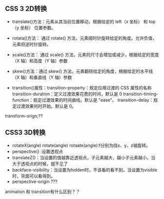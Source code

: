 ## CSS 3 2D转换
- translate()方法：元素从其当前位置移动，根据给定的 left（x 坐标） 和 top（y 坐标） 位置参数。

- rotata()方法：
通过 rotate() 方法，元素顺时针旋转给定的角度。允许负值，元素将逆时针旋转。
- scale()方法：
通过 scale() 方法，元素的尺寸会增加或减少，根据给定的宽度（X 轴）和高度（Y 轴）参数
- skew()方法：通过 skew() 方法，元素翻转给定的角度，根据给定的水平线（X 轴）和垂直线（Y 轴）参数
- transition()属性：transition-property：规定应用过渡的 CSS 属性的名称   transition-duration：定义过渡效果花费的时间，默认是 0   transition-timing-function：规定过渡效果的时间曲线。默认是 "ease"。  transition-delay：规定过渡效果何时开始。默认是 0。

transform-orign;??

## CSS3 3D转换
- rotateX(angle)  rotate(angle)  rotaate(angle):f分别为绕x、y、z轴旋转。
- perspective()
:设置透视点
- translateZ()：当设置的值越靠近透视点，子元素越大，越小子元素越小，当大于透视点的时候，就不见了
- backface-visibility：当设置为hidden时，不该看的看不到，当设置为visible时，背面可以看得到。
- perspective-origin  ???



animation 和  transition有什么区别？？